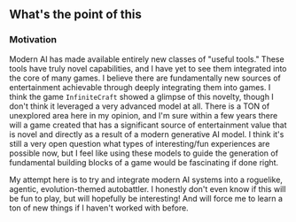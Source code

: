 ## What's the point of this

### Motivation
Modern AI has made available entirely new classes of "useful tools." These tools have truly novel capabilities, and I have yet to see them integrated into the core of many games. I believe there are fundamentally new sources of entertainment achievable through deeply integrating them into games. I think the game `InfiniteCraft` showed a glimpse of this novelty, though I don't think it leveraged a very advanced model at all. There is a TON of unexplored area here in my opinion, and I'm sure within a few years there will a game created that has a significant source of entertainment value that is novel and directly as a result of a modern generative AI model. I think it's still a very open question what types of interesting/fun experiences are possible now, but I feel like using these models to guide the generation of fundamental building blocks of a game would be fascinating if done right.

My attempt here is to try and integrate modern AI systems into a roguelike, agentic, evolution-themed autobattler. I honestly don't even know if this will be fun to play, but will hopefully be interesting! And will force me to learn a ton of new things if I haven't worked with before.
